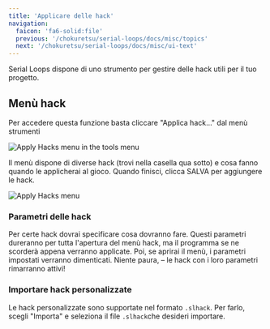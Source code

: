 ```yaml
---
title: 'Applicare delle hack'
navigation:
  faicon: 'fa6-solid:file'
  previous: '/chokuretsu/serial-loops/docs/misc/topics'
  next: '/chokuretsu/serial-loops/docs/misc/ui-text'
---
```


Serial Loops dispone di uno strumento per gestire delle hack utili per il tuo progetto.

## Menù hack
Per accedere questa funzione basta cliccare "Applica hack..." dal menù strumenti

![Apply Hacks menu in the tools menu](/images/chokuretsu/serial-loops/tools-menu.png)

Il menù dispone di diverse hack (trovi nella casella qua sotto) e cosa fanno quando le applicherai al gioco. Quando finisci, clicca SALVA per aggiungere le hack.

![Apply Hacks menu](/images/chokuretsu/serial-loops/apply-hacks.png)

### Parametri delle hack
Per certe hack dovrai specificare cosa dovranno fare. Questi parametri dureranno per tutta l'apertura del menù hack, ma il programma se ne scorderà appena verranno applicate.
Poi, se aprirai il menù, i parametri impostati verranno dimenticati. Niente paura, &ndash; le hack con i loro
parametri rimarranno attivi!

### Importare hack personalizzate
Le hack personalizzate sono supportate nel formato `.slhack`. Per farlo, scegli "Importa" e seleziona il file `.slhack`che desideri importare.